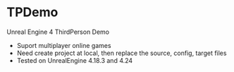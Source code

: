 # TPDemo
Unreal Engine 4 ThirdPerson Demo

- Suport multiplayer online games
- Need create project at local, then replace the source, config, target files
- Tested on UnrealEngine 4.18.3 and 4.24

